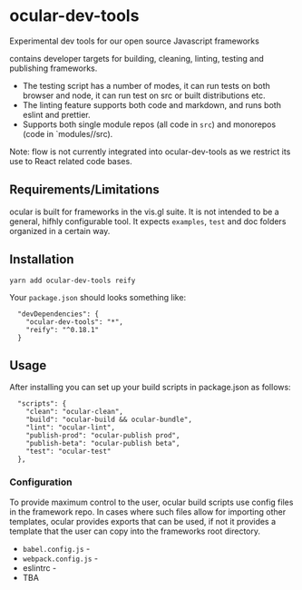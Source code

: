 # ocular-dev-tools

Experimental dev tools for our open source Javascript frameworks

contains developer targets for building, cleaning, linting, testing and publishing frameworks.

* The testing script has a number of modes, it can run tests on both browser and node, it can run test on src or built distributions etc.
* The linting feature supports both code and markdown, and runs both eslint and prettier.
* Supports both single module repos (all code in `src`) and monorepos (code in `modules/<module-name>/src).


Note: flow is not currently integrated into ocular-dev-tools as we restrict its use to React related code bases.


## Requirements/Limitations

ocular is built for frameworks in the vis.gl suite. It is not intended to be a general, hifhly configurable tool. It expects `examples`, `test` and doc folders organized in a certain way.



## Installation

```
yarn add ocular-dev-tools reify
```

Your `package.json` should looks something like:

```
  "devDependencies": {
    "ocular-dev-tools": "*",
    "reify": "^0.18.1"
  }
```


## Usage

After installing you can set up your build scripts in package.json as follows:

```
  "scripts": {
    "clean": "ocular-clean",
    "build": "ocular-build && ocular-bundle",
    "lint": "ocular-lint",
    "publish-prod": "ocular-publish prod",
    "publish-beta": "ocular-publish beta",
    "test": "ocular-test"
  },
```


### Configuration

To provide maximum control to the user, ocular build scripts use config files in the framework repo. In cases where such files allow for importing other templates, ocular provides exports that can be used, if not it provides a template that the user can copy into the frameworks root directory.

* `babel.config.js` - 
* `webpack.config.js` -
* eslintrc - 
* TBA

